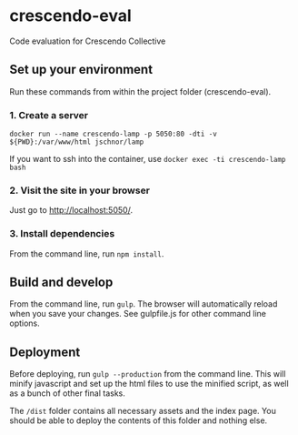 # crescendo-eval
Code evaluation for Crescendo Collective


## Set up your environment

Run these commands from within the project folder (crescendo-eval).


### 1. Create a server

`docker run --name crescendo-lamp -p 5050:80 -dti -v ${PWD}:/var/www/html jschnor/lamp`

If you want to ssh into the container, use `docker exec -ti crescendo-lamp bash`


### 2. Visit the site in your browser

Just go to [http://localhost:5050/](http://localhost:5050/).


### 3. Install dependencies

From the command line, run `npm install`.


## Build and develop

From the command line, run `gulp`. The browser will automatically reload when you save your changes. See gulpfile.js for other command line options.


## Deployment

Before deploying, run `gulp --production` from the command line. This will minify javascript and set up the html files to use the minified script, as well as a bunch of other final tasks.

The `/dist` folder contains all necessary assets and the index page. You should be able to deploy the contents of this folder and nothing else.